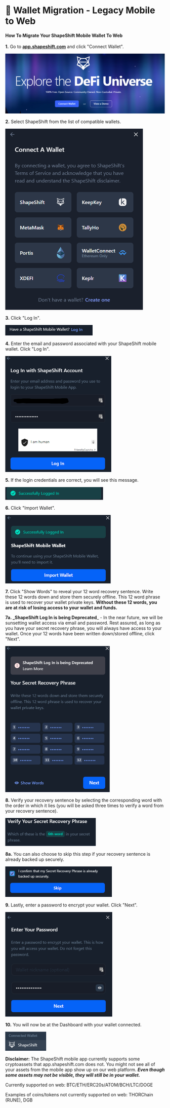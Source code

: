 # 👛 Wallet Migration - Legacy Mobile to Web

#### How To Migrate Your ShapeShift Mobile Wallet To Web

**1.** Go to [**app.shapeshift.com**](https://shapeshift.zendesk.com/hc/en-us/articles/app.shapeshift.com/connect-wallet) and click "Connect Wallet".

![](<../../.gitbook/assets/image (38).png>)

**2.** Select ShapeShift from the list of compatible wallets.

![](<../../.gitbook/assets/image (23).png>)

**3.** Click "Log In".

![](<../../.gitbook/assets/image (215).png>)

**4.** Enter the email and password associated with your ShapeShift mobile wallet. Click "Log In".

![](<../../.gitbook/assets/image (107).png>)

**5.** If the login credentials are correct, you will see this message.

![](<../../.gitbook/assets/image (130).png>)

**6.** Click "Import Wallet".

![](<../../.gitbook/assets/image (204).png>)

**7.** Click "Show Words" to reveal your 12 word recovery sentence. Write these 12 words down and store them securely offline. This 12 word phrase is used to recover your wallet private keys. **Without these 12 words, you are at risk of losing access to your wallet and funds.**

**7a. \_ShapeShift Log In is being Deprecated**\_ - In the near future, we will be sunsetting wallet access via email and password. Rest assured, as long as you have your secret recovery phrase, you will always have access to your wallet. Once your 12 words have been written down/stored offline, click "Next".

![](<../../.gitbook/assets/image (208).png>)

**8.** Verify your recovery sentence by selecting the corresponding word with the order in which it lies (you will be asked three times to verify a word from your recovery sentence).

![](<../../.gitbook/assets/image (89).png>)

**8a.** You can also choose to skip this step if your recovery sentence is already backed up securely.

![](<../../.gitbook/assets/image (222).png>)

**9.** Lastly, enter a password to encrypt your wallet. Click "Next".

![](<../../.gitbook/assets/image (152).png>)

**10.** You will now be at the Dashboard with your wallet connected.

![](<../../.gitbook/assets/image (104).png>)

**Disclaimer:** The ShapeShift mobile app currently supports some cryptoassets that app.shapeshift.com does not. You might not see all of your assets from the mobile app show up on our web platform. _**Even though some assets may not be visible, they will still be in your wallet.**_

Currently supported on web: BTC/ETH/ERC20s/ATOM/BCH/LTC/DOGE

Examples of coins/tokens not currently supported on web: THORChain (RUNE), DGB
